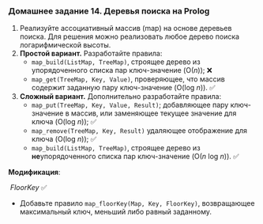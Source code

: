 ### Домашнее задание 14. Деревья поиска на Prolog

1. Реализуйте ассоциативный массив (map) на основе деревьев поиска. Для решения можно реализовать любое дерево поиска логарифмической высоты.
2. **Простой вариант.** Разработайте правила:
   - `map_build(ListMap, TreeMap)`, строящее дерево из упорядоченного списка пар ключ-значение (O(*n*)); ❌
   - `map_get(TreeMap, Key, Value)`, проверяющее, что массив содержит заданную пару ключ-значение (O(log *n*)). ✅
3. **Сложный вариант.** Дополнительно разработайте правила:
   - `map_put(TreeMap, Key, Value, Result)`; добавляющее пару ключ-значение в массив, или заменяющее текущее значение для ключа (O(log *n*)); ✅
   - `map_remove(TreeMap, Key, Result)` удаляющее отображение для ключа (O(log *n*)); ✅
   - `map_build(ListMap, TreeMap)`, строящее дерево из **не**упорядоченного списка пар ключ-значение (O(*n* log *n*)). ✅

**Модификация**:

​	*FloorKey* ✅

- Добавьте правило `map_floorKey(Map, Key, FloorKey)`, возвращающее максимальный ключ, меньший либо равный заданному. 